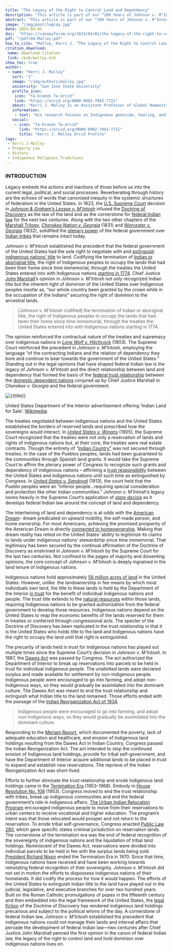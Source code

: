 ```yaml
---
title: "The Legacy of the Right to Control Land and Dependency"
description: "This article is part of our “200 Years of Johnson v. M’Intosh: Law, Religion, and Native American Lands” series. - The Legacy of the Right to Control Land and Dependency"
abstract: "This article is part of our “200 Years of Johnson v. M’Intosh: Law, Religion, and Native American Lands” series. - Legacy embeds the actions and inactions of those before us into the current legal, political, and social processes. Reverberating through history are the echoes of words that canonized inequity in the systemic structures of federalism in the United States. In 1823,"
image: "/img/post/legcay.jpg"
date: 2023-04-01
doi:  "https://canopyforum.org/2023/04/01/the-legacy-of-the-right-to-control-land-and-dependency/"
pdf: "/pdf/04-Malloy.pdf"
how_to_cite: "Malloy, Kerri J. “The Legacy of the Right to Control Land and Dependency.” Canopy Forum. April 1, 2023."
citation_download: 
 name: Download Citation
 link: /bib/malloy.bib
show_toc: true
author: 
 - name: "Kerri J. Malloy"
   sort: "1"
   image: "/img/authors/malloy.jpg"
   university: "San José State University"
   profile_icon: 
    icon: "fa-brands fa-orcid"
    link: "https://orcid.org/0000-0002-7043-7721"
   about: "Kerri J. Malloy is an Assistant Professor of Global Humanities and Special Advisor on Native American and Indigenous Studies to the Office of the Provost at San José State University. "
   information: 
    - text: "His research focuses on Indigenous genocide, healing, and reconciliation in North America and the necessity of systemic change within social structures to advance transitional justice."
   social:
    - icon: "fa-brands fa-orcid"
      link: "https://orcid.org/0000-0002-7043-7721"
      title: "Kerri J. Malloy Orcid Profile"
tags: 
 - Kerri J Malloy
 - Property Law
 - History
 - Indigenous Religious Traditions
---
```


### INTRODUCTION

Legacy embeds the actions and inactions of those before us into the current legal, political, and social processes. Reverberating through history are the echoes of words that canonized inequity in the systemic structures of federalism in the United States. In 1823, the [U.S. Supreme Court](https://www.supremecourt.gov/opinions/21pdf/19-1392_6j37.pdf) decision in _[Johnson & Graham’s Lessee v. M’Intosh](https://www.oyez.org/cases/1789-1850/21us543)_ infused the [Doctrine of Discovery](https://www.law.cornell.edu/wex/doctrine_of_discovery) as the law of the land and as the cornerstone for [federal Indian law](https://www.courts.ca.gov/27002.htm) for the next two centuries. Along with the two other chapters of the [Marshall Trilogy](https://uaf.edu/tribal/academics/112/unit-1/marshalltrilogy.php), [_Cherokee Nation v. Georgia_](https://www.law.cornell.edu/supremecourt/text/30/1) (1831) and [_Worcester v. Georgia_](https://www.oyez.org/cases/1789-1850/31us515) (1832), solidified the [plenary power](https://www.law.cornell.edu/wex/plenary_power) of the federal government over [Indian tribes](https://www.law.cornell.edu/uscode/text/34/12133) that remains intact today. 

_Johnson v. M’Intosh_ established the precedent that the federal government of the United States had the sole right to negotiate with and [extinguish indigenous nations’ title](https://scholarship.law.wm.edu/cgi/viewcontent.cgi?article=1050&context=facpubs) to land. Codifying the termination of [Indian or aboriginal title](https://commons.und.edu/cgi/viewcontent.cgi?article=2116&context=ndlr#:~:text=Aboriginal%20title%2C%20also%20known%20as,continuous%20possession%20of%20the%20soil.), the right of Indigenous peoples to occupy the lands that had been their home since time immemorial, through the treaties the United States entered into with Indigenous nations [starting in 1774](https://www.archives.gov/research/native-americans/treaties). Chief Justice [John Marshall](https://www.britannica.com/biography/John-Marshall)’s opinion in _Johnson v. M’Intosh_ not only recognized Indian title but the inherent right of dominion of the United States over Indigenous peoples insofar as, “our whole country been granted by the crown while in the occupation of the Indians” securing the right of dominion to the ancestral lands. 

> \[_Johnson v. M’Intosh_ codified\] the termination of Indian or aboriginal title, the right of Indigenous peoples to occupy the lands that had been their home since time immemorial, through the treaties the United States entered into with Indigenous nations starting in 1774.

The opinion reinforced the contractual nature of the treaties and supremacy over indigenous nations in [_Lone Wolf v. Hitchcock_](https://thorpe.law.ou.edu/treatises/cases/hitchcock.html) (1903). The Supreme Court reinforced the precedent in _Johnson v. M’Intosh,_ employing the language “of the contracting Indians and the relation of dependency they bore and continue to bear towards the government of the United States.” Standing out in the legal opinions that have shaped federal Indian law is the legacy of _Johnson v. M’Intosh_ and the direct relationship between land and dependency that formed the basis of the [federal trust relationship](https://www.bia.gov/faqs/what-federal-indian-trust-responsibility) between the [domestic dependent nations](https://www.justice.gov/enrd/timeline-event/federal-trust-doctrine-first-described-supreme-court) conjured up by Chief Justice Marshall in _Cherokee v. Georgia_ and the federal government. 

![{{title}}](/img/post/legal.jpg)

United States Department of the Interior advertisement offering ‘Indian Land for Sale’. [Wikimedia](https://commons.wikimedia.org/wiki/File:Indian_Land_for_Sale.jpg).

The treaties negotiated between indigenous nations and the United States established the borders of reserved lands and prescribed how the sovereigns would interact. In [_United States v. Winans_](https://supreme.justia.com/cases/federal/us/198/371/) (1905), the Supreme Court recognized that the treaties were not only a reservation of lands and rights of indigenous nations but, at their core, the treaties were real estate contracts. Though the entirety of “[Indian Country”](https://www.epa.gov/pesticide-applicator-certification-indian-country/definition-indian-country#definition) was not secured through treaties. In the case of the Pueblos peoples, lands had been guaranteed to the communities through Spanish land grants. It would take the Supreme Court to affirm the plenary power of Congress to recognize such grants and dependency of indigenous nations – affirming a [trust responsibility](https://www.doi.gov/sites/doi.gov/files/migrated/news/pressreleases/upload/Signed-SO-3335.pdfhttps://www.doi.gov/sites/doi.gov/files/migrated/news/pressreleases/upload/Signed-SO-3335.pdf) between the United States and indigenous nations until such time as extinguished by Congress. In [_United States v. Sandoval_](https://supreme.justia.com/cases/federal/us/231/28/) (1913), the court held that the Pueblo peoples were an “inferior people…requiring special consideration and protection like other Indian communities.” _Johnson v. M’Intosh_’s legacy looms heavily in the Supreme Court’s application of [_stare decisis_](https://www.law.cornell.edu/wex/stare_decisis) as it develops federal Indian law around the concept of land and dependency.

The intertwining of land and dependency is at odds with the [American Dream](https://www.bushcenter.org/catalyst/state-of-the-american-dream/churchwell-history-of-the-american-dream)– dream predicated on upward mobility, the self-made person, and home ownership. For most Americans, achieving the promised prosperity of the American Dream is directly [connected to homeownership](https://www.bankrate.com/pdfs/pr/20220330-march-fsp.pdf). Making that dream reality has relied on the United States’ ability to legitimize its claims to lands under indigenous nations’ stewardship since time immemorial. That legitimacy has been secured by the continual affirmation of the Doctrine of Discovery as enshrined in _Johnson v. M’Intosh_ by the Supreme Court for the last two centuries. Not confined to the pages of majority and dissenting opinions, the core concept of _Johnson v. M’Intosh_ is deeply ingrained in the land tenure of Indigenous nations.

Indigenous nations hold approximately [56 million acres of land](https://revenuedata.doi.gov/how-revenue-works/native-american-ownership-governance/#:~:text=Trust%20land%20%2C%20in%20which%20the,title%20under%20specific%20statutory%20authority.) in the United States. However, unlike  the landownership in fee means by which most individuals own land, the title to these lands is held by the Department of the Interior [in trust](https://revenuedata.doi.gov/how-revenue-works/native-american-ownership-governance/#:~:text=Trust%20land%20%2C%20in%20which%20the,title%20under%20specific%20statutory%20authority.) for the benefit of individual Indigenous nations and people. The trust title extends to the [natural resources](https://revenuedata.doi.gov/how-revenue-works/native-american-ownership-governance/#:~:text=Trust%20land%20%2C%20in%20which%20the,title%20under%20specific%20statutory%20authority.) within those lands, requiring Indigenous nations to be granted authorization from the federal government to develop those resources. Indigenous nations depend on the United States to reap the economic benefits of the lands reserved for them in treaties or conferred through congressional acts. The specter of the Doctrine of Discovery has been replicated in the trust relationship in that it is the United States who holds title to the land and Indigenous nations have the right to occupy the land until that right is extinguished. 

The precarity of lands held in trust for Indigenous nations has played out multiple times since the Supreme Court’s decision in _Johnson v. M’Intosh_. In 1887, the [Dawes Act](https://www.archives.gov/milestone-documents/dawes-act) was passed by Congress. The act authorized the Department of Interior to break up reservations into parcels to be held in trust for individual indigenous people. The unallotted lands were declared surplus and made available for settlement by non-indigenous people. Indigenous people were encouraged to go into farming, and adopt non-Indigenous ways, so they would gradually be assimilated into the dominant culture. The Dawes Act was meant to end the trust relationship and extinguish what Indian title to the land remained. Those efforts ended with the passage of the [Indian Reorganization Act of 1934](https://www.govinfo.gov/content/pkg/COMPS-5299/pdf/COMPS-5299.pdf).

> Indigenous people were encouraged to go into farming, and adopt non-Indigenous ways, so they would gradually be assimilated into the dominant culture.

Responding to the [Meriam Report](https://narf.org/nill/resources/meriam.html), which documented the poverty, lack of adequate education and healthcare, and erosion of Indigenous land holdings resulting from the Dawes Act in Indian Country, Congress passed the Indian Reorganization Act. The act intended to stop the continued erosion of Indigenous land holdings, provide for tribal self-government, and have the Department of Interior acquire additional lands to be placed in trust to expand and establish new reservations. The reprieve of the Indian Reorganization Act was short-lived.

Efforts to further eliminate the trust relationship and erode Indigenous land holdings came in the [Termination Era](https://library.law.howard.edu/civilrightshistory/indigenous/termination#:~:text=The%20Termination%20Era%20saw%20a,(August%201%2C%201953).) (1953-1968). Embody in [House Resolution No. 108](https://web.archive.org/web/20070608052514/http:/www.digitalhistory.uh.edu/native_voices/voices_display.cfm?id=96) (1953). Congress moved to end the trust relationship with tribes, break up indigenous communities and end the federal government’s role in indigenous affairs. [The Urban Indian Relocation Program](https://www.archives.gov/education/lessons/indian-relocation.html) encouraged indigenous people to move from their reservations to urban centers to receive vocational and higher education. The program’s intent was that those relocated would prosper and not return to the reservation. To erode tribal self-governance, Congress enacted [Public Law 280](https://www.acf.hhs.gov/ana/fact-sheet/american-indians-and-alaska-natives-public-law-280-tribes#:~:text=In%201953%2C%20Congress%20enacted%20Public,be%20handled%20by%20state%20courts.), which gave specific states criminal jurisdiction on reservation lands. The cornerstone of the termination era was the end of federal recognition of the sovereignty of indigenous nations and the liquidation of tribal land holdings. Reminiscent of the Dawes Act, reservations were divided into individual parcels to be held in fee with the surplus lands being sold. [President Richard Nixon](https://www.epa.gov/tribal/president-nixon-special-message-indian-affairs-july-8-1970) ended the Termination Era in 1970. Since that time, indigenous nations have received and have been working towards reinstating federal recognition of their sovereignty. _Johnson v. M’Intosh_ did not set in motion the efforts to dispossess indigenous nations of their homelands. It did codify the process for how it would happen. The efforts of the United States to extinguish Indian title to the land have played out in the judicial, legislative, and executive branches for over two hundred years. Built on the Roman Catholic promulgations of popes in the fifteenth century and then embedded into the legal framework of the United States, the [legal fiction](https://www.law.cornell.edu/wex/legal_fiction) of the Doctrine of Discovery has rendered indigenous land holdings precarious and subject to the political whims of the day. A cornerstone of federal Indian law, _Johnson v. M’Intosh_ established the precedent that indigenous nations could not manage their lands and internal affairs that pervade the development of federal Indian law—two centuries after Chief Justice John Marshall penned the first opinion in the canon of federal Indian law, the legacy of the right to control land and hold dominion over indigenous nations lives on.
